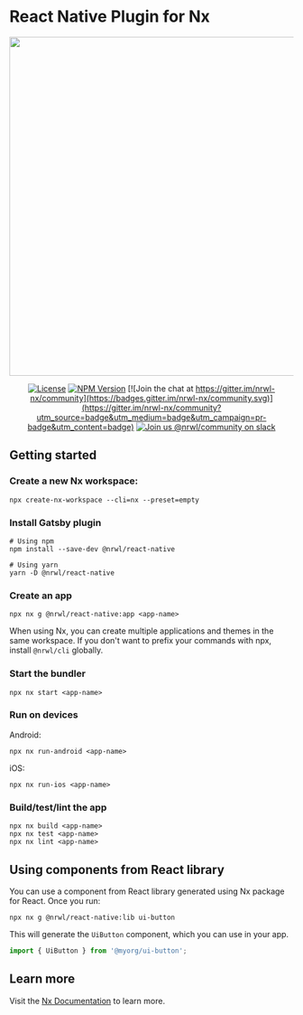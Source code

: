 # React Native Plugin for Nx

<p align="center"><img src="https://raw.githubusercontent.com/nrwl/nx/master/images/nx-react.png" width="600"></p>

<div align="center">

[![License](https://img.shields.io/npm/l/@nrwl/workspace.svg?style=flat-square)]()
[![NPM Version](https://badge.fury.io/js/%40nrwl%2Freact-native.svg)](https://www.npmjs.com/@nrwl/react-native)
[![Join the chat at https://gitter.im/nrwl-nx/community](https://badges.gitter.im/nrwl-nx/community.svg)](https://gitter.im/nrwl-nx/community?utm_source=badge&utm_medium=badge&utm_campaign=pr-badge&utm_content=badge)
[![Join us @nrwl/community on slack](https://img.shields.io/badge/slack-%40nrwl%2Fcommunity-brightgreen)](https://join.slack.com/t/nrwlcommunity/shared_invite/enQtNzU5MTE4OTQwOTk0LTgxY2E0ZWYzMWE0YzA5ZDA2MWM1NDVhNmI2ZWMyYmZhNWJiODk3MjkxZjY3MzU5ZjRmM2NmNWU1OTgyZmE4Mzc)

</div>


## Getting started

### Create a new Nx workspace:

```
npx create-nx-workspace --cli=nx --preset=empty
```

### Install Gatsby plugin

```
# Using npm
npm install --save-dev @nrwl/react-native

# Using yarn
yarn -D @nrwl/react-native
```

### Create an app


```
npx nx g @nrwl/react-native:app <app-name>
```

When using Nx, you can create multiple applications and themes in the same workspace. If you don't want to prefix your commands with npx, install `@nrwl/cli` globally.


### Start the bundler

```
npx nx start <app-name> 
```

### Run on devices

Android:

```
npx nx run-android <app-name>
```

iOS:

```
npx nx run-ios <app-name>
```

### Build/test/lint the app

```
npx nx build <app-name>
npx nx test <app-name>
npx nx lint <app-name>
```

## Using components from React library

You can use a component from React library generated using Nx package for React. Once you run:

```
npx nx g @nrwl/react-native:lib ui-button
```

This will generate the `UiButton` component, which you can use in your app.

```jsx
import { UiButton } from '@myorg/ui-button';
```

## Learn more

Visit the [Nx Documentation](https://nx.dev) to learn more.
